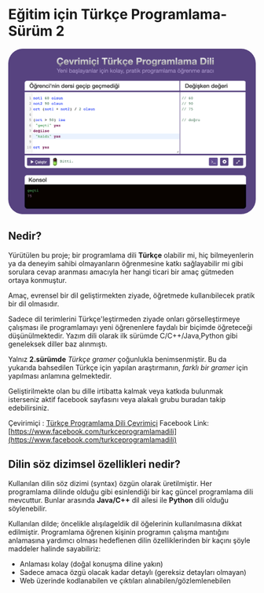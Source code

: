 # Eğitim için Türkçe Programlama-Sürüm 2

<img float="left" src="https://github.com/mehmetakifakkus/turkceprogramlamadili/blob/master/images/versiyon2.png?raw=true" style="border-radius: 30px;" width="800"/>

## Nedir?
Yürütülen bu proje; bir programlama dili **Türkçe** olabilir mi, hiç bilmeyenlerin ya da deneyim sahibi olmayanların öğrenmesine katkı sağlayabilir mi gibi sorulara cevap aranması amacıyla her hangi ticari bir amaç gütmeden ortaya konmuştur.

Amaç, evrensel bir dil geliştirmekten ziyade, öğretmede kullanıbilecek pratik bir dil olmasıdır.

Sadece dil terimlerini Türkçe'leştirmeden ziyade onları görselleştirmeye çalışması ile programlamayı yeni öğrenenlere faydalı bir biçimde öğreteceği düşünülmektedir. Yazım dili olarak ilk sürümde C/C++/Java,Python gibi geneleksek diller baz alınmıştı. 

Yalnız **2.sürümde** *Türkçe gramer* çoğunlukla benimsenmiştir. Bu da yukarıda bahsedilen Türkçe için yapılan araştırmanın, *farklı bir gramer* için yapılması anlamına gelmektedir.

Geliştirilmekte olan bu dille irtibatta kalmak veya katkıda bulunmak isterseniz aktif facebook sayfasını veya alakalı grubu buradan takip edebilirsiniz.

Çevirimiçi        : [Türkçe Programlama Dili Çevrimiçi](http://turkceprogramlamadili.org/)
Facebook Link: [https://www.facebook.com/turkceprogramlamadili](https://www.facebook.com/turkceprogramlamadili)

## Dilin söz dizimsel özellikleri nedir?

Kullanılan dilin söz dizimi (syntax) özgün olarak üretilmiştir. Her programlama dilinde olduğu gibi esinlendiği bir kaç güncel programlama dili mevcuttur. Bunlar arasında **Java/C++** dil ailesi ile **Python** dili olduğu söylenebilir.

Kullanılan dilde; öncelikle alışılageldik dil öğelerinin kullanılmasına dikkat edilmiştir. Programlama öğrenen kişinin programın çalışma mantığını anlamasına yardımcı olması hedeflenen dilin özelliklerinden bir kaçını şöyle maddeler halinde sayabiliriz:

- Anlaması kolay (doğal konuşma diline yakın) 
- Sadece amaca özgü olacak kadar detaylı (gereksiz detayları olmayan)
- Web üzerinde kodlanabilen ve çıktıları alınabilen/gözlemlenebilen

